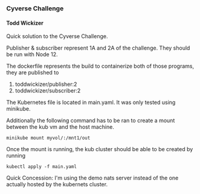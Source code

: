 ### Cyverse Challenge ###
#### Todd Wickizer ####


Quick solution to the Cyverse Challenge.


Publisher & subscriber represent 1A and 2A of the challenge. They should be run with Node 12.


The dockerfile represents the build to containerize both of those programs, they are published to


1. toddwickizer/publisher:2
2. toddwickizer/subscriber:2


The Kubernetes file is located in main.yaml. It was only tested using minikube.

Additionally the following command has to be ran to create a mount between the kub vm and the host machine.

```minikube mount myvol/:/mnt1/out```

Once the mount is running, the kub cluster should be able to be created by running


```kubectl apply -f main.yaml```




Quick Concession: 
I'm using the demo nats server instead of the one actually hosted by the kubernets cluster.
